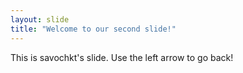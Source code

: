 ```yaml
---
layout: slide
title: "Welcome to our second slide!"
---
```

This is savochkt's slide.
Use the left arrow to go back!